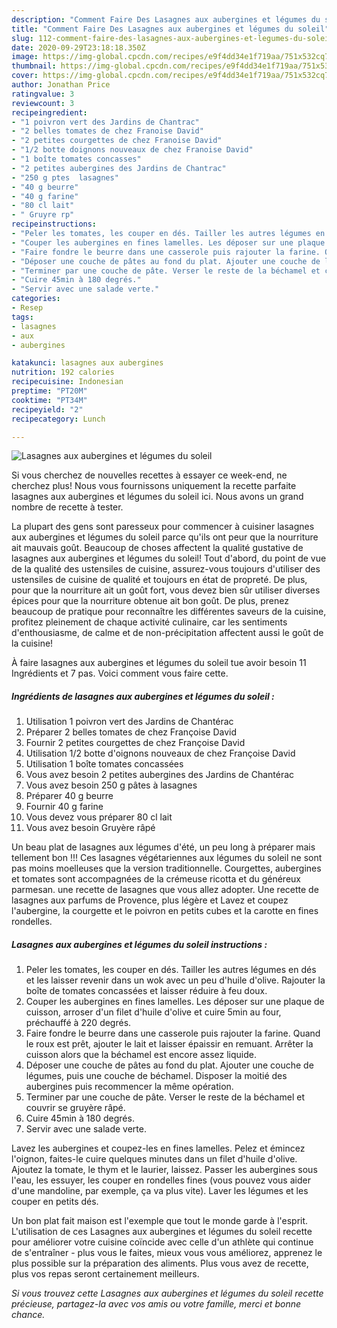 ```yaml
---
description: "Comment Faire Des Lasagnes aux aubergines et légumes du soleil"
title: "Comment Faire Des Lasagnes aux aubergines et légumes du soleil"
slug: 112-comment-faire-des-lasagnes-aux-aubergines-et-legumes-du-soleil
date: 2020-09-29T23:18:18.350Z
image: https://img-global.cpcdn.com/recipes/e9f4dd34e1f719aa/751x532cq70/lasagnes-aux-aubergines-et-legumes-du-soleil-photo-principale-de-la-recette.jpg
thumbnail: https://img-global.cpcdn.com/recipes/e9f4dd34e1f719aa/751x532cq70/lasagnes-aux-aubergines-et-legumes-du-soleil-photo-principale-de-la-recette.jpg
cover: https://img-global.cpcdn.com/recipes/e9f4dd34e1f719aa/751x532cq70/lasagnes-aux-aubergines-et-legumes-du-soleil-photo-principale-de-la-recette.jpg
author: Jonathan Price
ratingvalue: 3
reviewcount: 3
recipeingredient:
- "1 poivron vert des Jardins de Chantrac"
- "2 belles tomates de chez Franoise David"
- "2 petites courgettes de chez Franoise David"
- "1/2 botte doignons nouveaux de chez Franoise David"
- "1 boîte tomates concasses"
- "2 petites aubergines des Jardins de Chantrac"
- "250 g ptes  lasagnes"
- "40 g beurre"
- "40 g farine"
- "80 cl lait"
- " Gruyre rp"
recipeinstructions:
- "Peler les tomates, les couper en dés. Tailler les autres légumes en dés et les laisser revenir dans un wok avec un peu d&#39;huile d&#39;olive. Rajouter la boîte de tomates concassées et laisser réduire à feu doux."
- "Couper les aubergines en fines lamelles. Les déposer sur une plaque de cuisson, arroser d&#39;un filet d&#39;huile d&#39;olive et cuire 5min au four, préchauffé à 220 degrés."
- "Faire fondre le beurre dans une casserole puis rajouter la farine. Quand le roux est prêt, ajouter le lait et laisser épaissir en remuant. Arrêter la cuisson alors que la béchamel est encore assez liquide."
- "Déposer une couche de pâtes au fond du plat. Ajouter une couche de légumes, puis une couche de béchamel. Disposer la moitié des aubergines puis recommencer la même opération."
- "Terminer par une couche de pâte. Verser le reste de la béchamel et couvrir se gruyère râpé."
- "Cuire 45min à 180 degrés."
- "Servir avec une salade verte."
categories:
- Resep
tags:
- lasagnes
- aux
- aubergines

katakunci: lasagnes aux aubergines 
nutrition: 192 calories
recipecuisine: Indonesian
preptime: "PT20M"
cooktime: "PT34M"
recipeyield: "2"
recipecategory: Lunch

---
```



![Lasagnes aux aubergines et légumes du soleil](https://img-global.cpcdn.com/recipes/e9f4dd34e1f719aa/751x532cq70/lasagnes-aux-aubergines-et-legumes-du-soleil-photo-principale-de-la-recette.jpg)

Si vous cherchez de nouvelles recettes à essayer ce week-end, ne cherchez plus! Nous vous fournissons uniquement la recette parfaite lasagnes aux aubergines et légumes du soleil ici. Nous avons un grand nombre de recette à tester.

La plupart des gens sont paresseux pour commencer à cuisiner lasagnes aux aubergines et légumes du soleil parce qu'ils ont peur que la nourriture ait mauvais goût. Beaucoup de choses affectent la qualité gustative de lasagnes aux aubergines et légumes du soleil! Tout d'abord, du point de vue de la qualité des ustensiles de cuisine, assurez-vous toujours d'utiliser des ustensiles de cuisine de qualité et toujours en état de propreté. De plus, pour que la nourriture ait un goût fort, vous devez bien sûr utiliser diverses épices pour que la nourriture obtenue ait bon goût. De plus, prenez beaucoup de pratique pour reconnaître les différentes saveurs de la cuisine, profitez pleinement de chaque activité culinaire, car les sentiments d'enthousiasme, de calme et de non-précipitation affectent aussi le goût de la cuisine!

<!--inarticleads1-->

À faire lasagnes aux aubergines et légumes du soleil tue avoir besoin 11 Ingrédients et 7 pas. Voici comment vous faire cette.

##### Ingrédients de lasagnes aux aubergines et légumes du soleil :

1. Utilisation 1 poivron vert des Jardins de Chantérac
1. Préparer 2 belles tomates de chez Françoise David
1. Fournir 2 petites courgettes de chez Françoise David
1. Utilisation 1/2 botte d&#39;oignons nouveaux de chez Françoise David
1. Utilisation 1 boîte tomates concassées
1. Vous avez besoin 2 petites aubergines des Jardins de Chantérac
1. Vous avez besoin 250 g pâtes à lasagnes
1. Préparer 40 g beurre
1. Fournir 40 g farine
1. Vous devez vous préparer 80 cl lait
1. Vous avez besoin  Gruyère râpé


Un beau plat de lasagnes aux légumes d&#39;été, un peu long à préparer mais tellement bon !!! Ces lasagnes végétariennes aux légumes du soleil ne sont pas moins moelleuses que la version traditionnelle. Courgettes, aubergines et tomates sont accompagnées de la crémeuse ricotta et du généreux parmesan. une recette de lasagnes que vous allez adopter. Une recette de lasagnes aux parfums de Provence, plus légère et Lavez et coupez l&#39;aubergine, la courgette et le poivron en petits cubes et la carotte en fines rondelles. 

<!--inarticleads2-->

##### Lasagnes aux aubergines et légumes du soleil instructions :

1. Peler les tomates, les couper en dés. Tailler les autres légumes en dés et les laisser revenir dans un wok avec un peu d&#39;huile d&#39;olive. Rajouter la boîte de tomates concassées et laisser réduire à feu doux.
1. Couper les aubergines en fines lamelles. Les déposer sur une plaque de cuisson, arroser d&#39;un filet d&#39;huile d&#39;olive et cuire 5min au four, préchauffé à 220 degrés.
1. Faire fondre le beurre dans une casserole puis rajouter la farine. Quand le roux est prêt, ajouter le lait et laisser épaissir en remuant. Arrêter la cuisson alors que la béchamel est encore assez liquide.
1. Déposer une couche de pâtes au fond du plat. Ajouter une couche de légumes, puis une couche de béchamel. Disposer la moitié des aubergines puis recommencer la même opération.
1. Terminer par une couche de pâte. Verser le reste de la béchamel et couvrir se gruyère râpé.
1. Cuire 45min à 180 degrés.
1. Servir avec une salade verte.


Lavez les aubergines et coupez-les en fines lamelles. Pelez et émincez l&#39;oignon, faites-le cuire quelques minutes dans un filet d&#39;huile d&#39;olive. Ajoutez la tomate, le thym et le laurier, laissez. Passer les aubergines sous l&#39;eau, les essuyer, les couper en rondelles fines (vous pouvez vous aider d&#39;une mandoline, par exemple, ça va plus vite). Laver les légumes et les couper en petits dés. 

<!--inarticleads1-->

<p>
Un bon plat fait maison est l'exemple que tout le monde garde à l'esprit. L'utilisation de ces Lasagnes aux aubergines et légumes du soleil recette pour améliorer votre cuisine coïncide avec celle d'un athlète qui continue de s'entraîner - plus vous le faites, mieux vous vous améliorez, apprenez le plus possible sur la préparation des aliments. Plus vous avez de recette, plus vos repas seront certainement meilleurs.
</p>

<p>
<i>Si vous trouvez cette Lasagnes aux aubergines et légumes du soleil recette précieuse, partagez-la avec vos amis ou votre famille, merci et bonne chance.</i>
</p>
